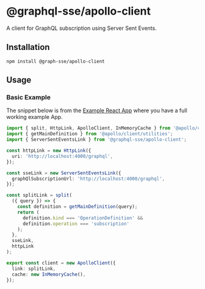 # @graphql-sse/apollo-client

A client for GraphQL subscription using Server Sent Events.

## Installation

```shell
npm install @graph-sse/apollo-client
```

## Usage

### Basic Example

The snippet below is from the [Example React App](htts://github.com/faboulaws/grahql-sse/apps/react-app-example) where you have a full working example App.

```typescript
import { split, HttpLink, ApolloClient, InMemoryCache } from '@apollo/client';
import { getMainDefinition } from '@apollo/client/utilities';
import { ServerSentEventsLink } from '@graphql-sse/apollo-client';

const httpLink = new HttpLink({
  uri: 'http://localhost:4000/graphql',
});

const sseLink = new ServerSentEventsLink({
  graphQlSubscriptionUrl: 'http://localhost:4000/graphql',
});

const splitLink = split(
  ({ query }) => {
    const definition = getMainDefinition(query);
    return (
      definition.kind === 'OperationDefinition' &&
      definition.operation === 'subscription'
    );
  },
  sseLink,
  httpLink
);

export const client = new ApolloClient({
  link: splitLink,
  cache: new InMemoryCache(),
});

```